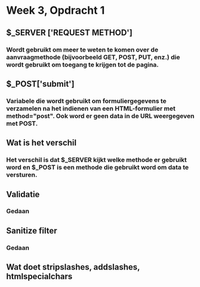 # Week 3, Opdracht 1 

## $_SERVER ['REQUEST METHOD']

### Wordt gebruikt om meer te weten te komen over de aanvraagmethode (bijvoorbeeld GET, POST, PUT, enz.) die wordt gebruikt om toegang te krijgen tot de pagina.

## $_POST['submit']

### Variabele die wordt gebruikt om formuliergegevens te verzamelen na het indienen van een HTML-formulier met method="post". Ook word er geen data in de URL weergegeven met POST.

## Wat is het verschil

### Het verschil is dat $_SERVER kijkt welke methode er gebruikt word en $_POST is een methode die gebruikt word om data te versturen.

## Validatie

### Gedaan

## Sanitize filter

### Gedaan


## Wat doet stripslashes, addslashes, htmlspecialchars

### 
